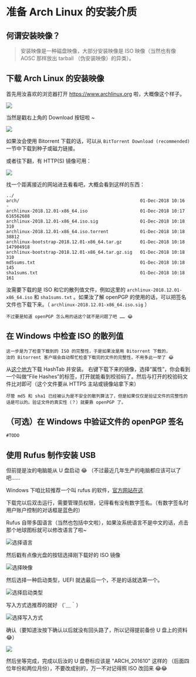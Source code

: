 # 准备 Arch Linux 的安装介质

## 何谓安装映像？

> 安装映像是一种磁盘映像，大部分安装映像是 ISO 映像（当然也有像 AOSC 那样放出 tarball （伪安装映像）的异类）。

## 下载 Arch Linux 的安装映像

首先用汝喜欢的浏览器打开 https://www.archlinux.org 啦，大概像这个样子。

![](/assets/get_arch_linux_install_medium/archlinux.org.png)

当然是戳右上角的 Download 按钮啦 ~

![](/assets/get_arch_linux_install_medium/archlinux.org.1.png)

如果汝会使用 Bitorrent 下载的话，可以从 `BitTorrent Download (recommended)` 一节中下载到种子或磁力链接。

或者往下翻，有 HTTP(S) 镜像可用：

![](/assets/get_arch_linux_install_medium/archlinux.org.2.png)

找一个距离接近的网站进去看看吧，大概会看到这样的东西：

```text
../
arch/                                              01-Dec-2018 10:16                   -
archlinux-2018.12.01-x86_64.iso                    01-Dec-2018 10:17           616562688
archlinux-2018.12.01-x86_64.iso.sig                01-Dec-2018 10:18                 310
archlinux-2018.12.01-x86_64.iso.torrent            01-Dec-2018 10:18               38812
archlinux-bootstrap-2018.12.01-x86_64.tar.gz       01-Dec-2018 10:18           147904918
archlinux-bootstrap-2018.12.01-x86_64.tar.gz.sig   01-Dec-2018 10:18                 310
md5sums.txt                                        01-Dec-2018 10:18                 145
sha1sums.txt                                       01-Dec-2018 10:18                 161
```

汝需要下载的是 ISO 和它的散列值文件，例如这里的 `archlinux-2018.12.01-x86_64.iso` 和 `sha1sums.txt` 。如果汝了解 openPGP 的使用的话，可以把签名文件也下载下来。（ `archlinux-2018.12.01-x86_64.iso.sig` ）

    不过要是知道 openPGP 怎么用的话这个就不是问题了吧 …… 😂

## 在 Windows 中检查 ISO 的散列值

    这一步是为了检查下载到的 ISO 的完整性，于是如果汝是用 Bitorrent 下载的，
    汝的 Bitorrent 客户端会自动帮忙检查下载完的文件的完整性，不用多此一举了 😂

从[这个地方](http://implbits.com/products/hashtab/HashTab_v6.0.0.34_Setup.exe)下载 HashTab 并安装。
右键下载下来的镜像，选择“属性”，你会看到一个叫做“File Hashes”的标签，打开就能看到校验码了。然后与打开的校验码文件比对即可（这个文件要从 HTTPS 主站或镜像站拿下来）

    尽管 md5 和 sha1 已经被认为是不安全的散列算法了，但是如果仅仅是验证文件的完整性的话是可以的。验证文件的真实性（？）就要靠 openPGP 了。

## （可选）在 Windows 中验证文件的 openPGP 签名

    #TODO

## 使用 Rufus 制作安装 USB

但前提是汝的电脑能从 U 盘启动 😂 （不过最近几年生产的电脑都应该可以了吧……

Windows 下咱比较推荐一个叫 rufus 的软件，[官方网站在这](https://rufus.akeo.ie/)

下载完以后双击运行，需要管理员权限，记得看有没有数字签名。（有数字签名时用户账户控制的对话框是蓝色的）

Rufus 自带多国语言（当然也包括中文啦），如果汝系统语言不是中文的话，点击那个地球图标就可以修改语言了啦~

![选择语言](/assets/getting_ready_for_install_arch/3.png)


然后戳有点像光盘的按钮选择刚下载好的 ISO 镜像

![选择映像](/assets/getting_ready_for_install_arch/4.png)

然后选择一种启动类型，UEFI 就选最后一个，不是的话就选第一个。

![选择启动类型](/assets/getting_ready_for_install_arch/5.png)

写入方式选推荐的就好 （´＿｀）

![选择写入方式](/assets/getting_ready_for_install_arch/6.png)

确认（要知道汝按下确认以后就没有回头路了，所以记得提前备份 U 盘上的资料 😂）

![](/assets/getting_ready_for_install_arch/7.png)

然后坐等完成，完成以后汝的 U 盘卷标应该是 "ARCH_201610" 这样的 （后面四位年份和两位月份），不要改成别的，万一不对记得照 ISO 改回来 😂😂
